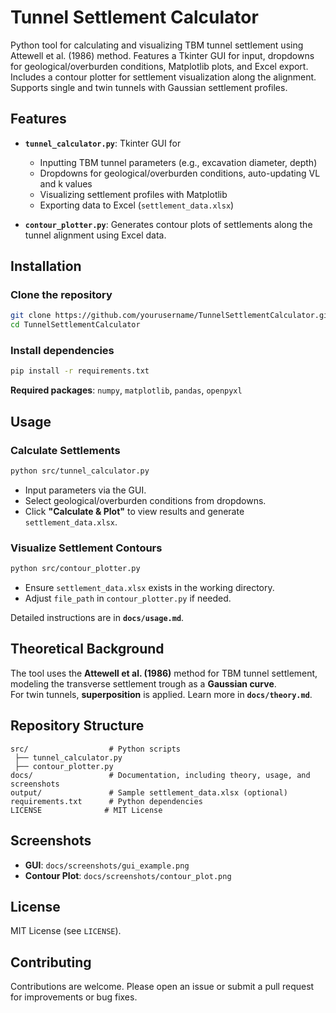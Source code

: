 # Tunnel Settlement Calculator  

Python tool for calculating and visualizing TBM tunnel settlement using Attewell et al. (1986) method. Features a Tkinter GUI for input, dropdowns for geological/overburden conditions, Matplotlib plots, and Excel export. Includes a contour plotter for settlement visualization along the alignment. Supports single and twin tunnels with Gaussian settlement profiles.  

## Features  

- **`tunnel_calculator.py`**: Tkinter GUI for  
  - Inputting TBM tunnel parameters (e.g., excavation diameter, depth)  
  - Dropdowns for geological/overburden conditions, auto-updating VL and k values  
  - Visualizing settlement profiles with Matplotlib  
  - Exporting data to Excel (`settlement_data.xlsx`)  

- **`contour_plotter.py`**: Generates contour plots of settlements along the tunnel alignment using Excel data.  

## Installation  

### Clone the repository  

```bash
git clone https://github.com/yourusername/TunnelSettlementCalculator.git
cd TunnelSettlementCalculator
```

### Install dependencies  

```bash
pip install -r requirements.txt
```

**Required packages**: `numpy`, `matplotlib`, `pandas`, `openpyxl`  

## Usage  

### Calculate Settlements  

```bash
python src/tunnel_calculator.py
```

- Input parameters via the GUI.  
- Select geological/overburden conditions from dropdowns.  
- Click **"Calculate & Plot"** to view results and generate `settlement_data.xlsx`.  

### Visualize Settlement Contours  

```bash
python src/contour_plotter.py
```

- Ensure `settlement_data.xlsx` exists in the working directory.  
- Adjust `file_path` in `contour_plotter.py` if needed.  

Detailed instructions are in **`docs/usage.md`**.  

## Theoretical Background  

The tool uses the **Attewell et al. (1986)** method for TBM tunnel settlement, modeling the transverse settlement trough as a **Gaussian curve**.  
For twin tunnels, **superposition** is applied. Learn more in **`docs/theory.md`**.  

## Repository Structure  

```
src/                  # Python scripts  
 ├── tunnel_calculator.py  
 ├── contour_plotter.py  
docs/                 # Documentation, including theory, usage, and screenshots  
output/               # Sample settlement_data.xlsx (optional)  
requirements.txt      # Python dependencies  
LICENSE              # MIT License  
```

## Screenshots  

- **GUI**: `docs/screenshots/gui_example.png`  
- **Contour Plot**: `docs/screenshots/contour_plot.png`  

## License  

MIT License (see `LICENSE`).  

## Contributing  

Contributions are welcome. Please open an issue or submit a pull request for improvements or bug fixes.  
